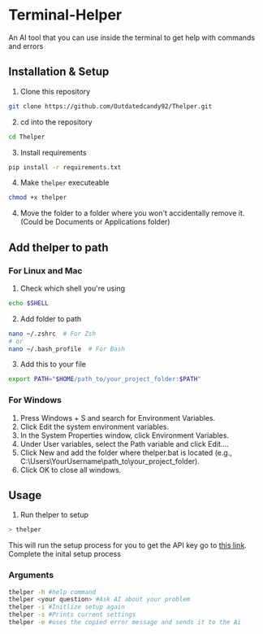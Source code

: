 # Terminal-Helper
An AI tool that you can use inside the terminal to get help with commands and errors


## Installation & Setup
1. Clone this repository 
```bash
git clone https://github.com/Outdatedcandy92/Thelper.git
```
2. cd into the repository
```bash 
cd Thelper
```
3. Install requirements
```bash
pip install -r requirements.txt
```
4. Make `thelper` executeable 
```bash
chmod +x thelper
```
4. Move the folder to a folder where you won't accidentally remove it. (Could be Documents or Applications folder)

## Add thelper to path
### For Linux and Mac

1. Check which shell you're using
```bash
echo $SHELL
```
2. Add folder to path
```bash
nano ~/.zshrc  # For Zsh
# or
nano ~/.bash_profile  # For Bash

```
3. Add this to your file
```bash
export PATH="$HOME/path_to/your_project_folder:$PATH"
```

### For Windows

1. Press Windows + S and search for Environment Variables.
2. Click Edit the system environment variables.
3. In the System Properties window, click Environment Variables.
4. Under User variables, select the Path variable and click Edit....
4. Click New and add the folder where thelper.bat is located (e.g., C:\Users\YourUsername\path_to\your_project_folder).
6. Click OK to close all windows.


## Usage

1. Run thelper to setup
```bash
> thelper
```
This will run the setup process for you  to get the API key go to [this link](https://ai.google.dev/gemini-api/docs/api-key).  
Complete the inital setup process

### Arguments


```bash
thelper -h #help command
thelper <your question> #Ask AI about your problem
thelper -i #Initlize setup again
thelper -s #Prints current settings
thelper -e #uses the copied error message and sends it to the Ai
```
